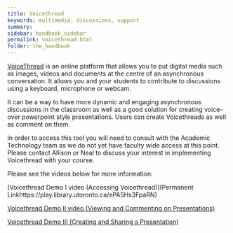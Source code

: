 ```yaml
---
title: Voicethread
keywords: multimedia, discussions, support
summary:
sidebar: handbook_sidebar
permalink: voicethread.html
folder: the_handbook
---
```


[VoiceThread](https://voicethread.com/) is an online platform that allows you to put digital media such as images, videos and documents at the centre of an asynchronous conversation. It allows you and your students to contribute to discussions using a keyboard, microphone or webcam.

It can be a way to have more dynamic and engaging asynchronous discussions in the classroom as well as a good solution for creating voice-over powerpoint style presentations. Users can create Voicethreads as well as comment on them.

In order to access this tool you will need to consult with the Academic Technology team as we do not yet have faculty wide access at this point. Please contact Allison or Neal to discuss your interest in implementing Voicethread with your course.

Please see the videos below for more information:

[Voicethread Demo I video (Accessing Voicethread)](Permanent Linkhttps://play.library.utoronto.ca/ePA5Hs3FpaRN)

[Voicethread Demo II video (Viewing and Commenting on Presentations)](https://play.library.utoronto.ca/ty_N_ldU6Qu5)

[Voicethread Demo III (Creating and Sharing a Presentation)](https://play.library.utoronto.ca/QN3XhRKqqWkk)
